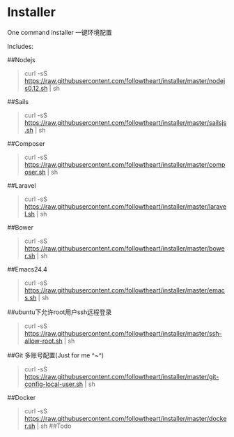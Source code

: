 # Installer
One command installer
一键环境配置

Includes:

##Nodejs
> curl -sS https://raw.githubusercontent.com/followtheart/installer/master/nodejs0.12.sh | sh

##Sails
> curl -sS https://raw.githubusercontent.com/followtheart/installer/master/sailsjs.sh | sh

##Composer
> curl -sS https://raw.githubusercontent.com/followtheart/installer/master/composer.sh | sh

##Laravel
> curl -sS https://raw.githubusercontent.com/followtheart/installer/master/laravel.sh | sh

##Bower
> curl -sS https://raw.githubusercontent.com/followtheart/installer/master/bower.sh | sh

##Emacs24.4
> curl -sS https://raw.githubusercontent.com/followtheart/installer/master/emacs.sh | sh

##ubuntu下允许root用户ssh远程登录
> curl -sS https://raw.githubusercontent.com/followtheart/installer/master/ssh-allow-root.sh | sh

##Git 多账号配置(Just for me ^~^)
> curl -sS https://raw.githubusercontent.com/followtheart/installer/master/git-config-local-user.sh | sh

##Docker
> curl -sS https://raw.githubusercontent.com/followtheart/installer/master/docker.sh | sh
##Todo


